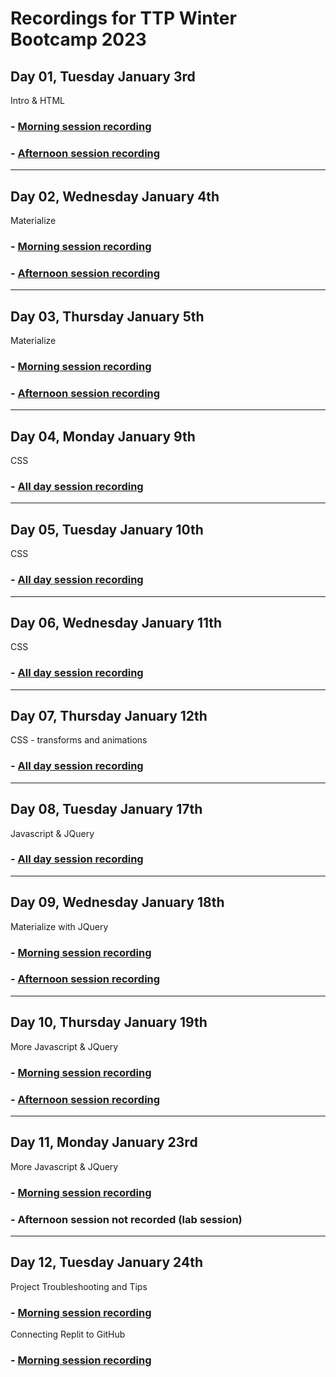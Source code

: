 # Recordings for TTP Winter Bootcamp 2023

## Day 01, Tuesday January 3rd 
Intro & HTML
### - [Morning session recording](https://us02web.zoom.us/rec/share/EBZS_JAZQ9B1ny_i3RR2VToyvE8IKvcc4oqmuTJw3yzvouR0bMrNujNrgi9uGrgl.11TOkREsimuNkiJx?startTime=1672759153000)
### - [Afternoon session recording](https://us02web.zoom.us/rec/share/X49k3VxqXKB-jv3yDKKFzev6hpQd2oFy0tkpbCfFsgKOkcfjm-sU4vG8cXGUCkou.ya6TzhUSmIckOXs4?startTime=1672768540000)
___
## Day 02, Wednesday January 4th
Materialize
### - [Morning session recording](https://us02web.zoom.us/rec/share/yaqFeTzx8jQE_0owUy9oY-LnVbIxeJpN7mlTw5aaebrOI8_n2WM1MArD4h6zaayG.ohQl87sD0rfJbGPu?startTime=1672844286000) 
### - [Afternoon session recording](https://us02web.zoom.us/rec/share/aa4-0mSHVVb8sCEKcNNwqqJsVavoI665PHPXEO7QPxkE5sHWcy-arcSXLh-kZan9.LMlE_qpCZz1aVE6g?startTime=1672855117000)
___
## Day 03, Thursday January 5th
Materialize
### - [Morning session recording](https://us02web.zoom.us/rec/share/1MCOLsbNrNxjIp5T2S9j6ikSt7bB4wqua88o7ksGKiWQQbWLOd2xpbks3NVYZ_Vb.RDvTr3ooO_hXgv31?startTime=1672930675000) 
### - [Afternoon session recording](https://us02web.zoom.us/rec/share/LAIKeIzg0yL2BJjuWfpXLEeidU_kkgkNPvzeW0Ety71QDgGc2WWQOiLYYWqSc0s2.RC2ZQQYJmh4wpUSq?startTime=1672941620000)
___
## Day 04, Monday January 9th
CSS
### - [All day session recording](https://us02web.zoom.us/rec/share/n0HQZmyaMDI7l02nzubNTVLerCaXPgBUAsUqcId4dQtKW7L6HShoq9TuyQfNFwID.rL2HiistTjiHJmZ9?startTime=1673275861000)
___
## Day 05, Tuesday January 10th
CSS
### - [All day session recording](https://us02web.zoom.us/rec/share/vn1xaNlL_IB87fAWVAmJifEja067gVLJ5t9i907tUYaid8dMSlEUJf9lyzXG1qm_.z_jizmmiGyZHSFaW?startTime=1673362674000)
___
## Day 06, Wednesday January 11th
CSS
### - [All day session recording](https://us02web.zoom.us/rec/share/2OE_9jsS0n3MQZYn5sncYf_bq6iIM93v094diL56u6MNm-Fh9JEzwN0VTgNJAlSD.Z5iXrXl9SmjPBE50?startTime=1673448835000)
___
## Day 07, Thursday January 12th
CSS - transforms and animations
### - [All day session recording](https://us02web.zoom.us/rec/share/DOHvcdSo6CreMNBHqku-fAwMFXRWZuNQzLjdGhuxmVx7XhIrpB8KbtLXPv0qdsqm.E7ZhQqh685C1n9Uo?startTime=1673535775000)
___
## Day 08, Tuesday January 17th
Javascript & JQuery
### - [All day session recording](https://us02web.zoom.us/rec/share/nO_k6QW5YibeVCF-gqEItETV9S9f5CeX0tsW_o4vO4h_du64SRauyUtmR4l5bME5.qHo4My9uV0wSoE0q?startTime=1673968397000)
___
## Day 09, Wednesday January 18th
Materialize with JQuery
### - [Morning session recording](https://us02web.zoom.us/rec/share/fUFHSgFu_cbvm5T4wMuxj-a2qj9uwUQcr8jqz3CyGJNs0hFd0Dr0jerFOG_Wy9m7.fapUriH4rpioV2f-?startTime=1674054606000)
### - [Afternoon session recording](https://us02web.zoom.us/rec/share/Hd5gpelaQQAhfXzCBql8_t6Aa3PPATDcGZbKkaUIfU_VAfv6tkIdMeXS2LwBaNEM._jsXIBzbRvj4BBS0?startTime=1674065449000)
___
## Day 10, Thursday January 19th
More Javascript & JQuery
### - [Morning session recording](https://us02web.zoom.us/rec/share/KibL6NqN2khTMExONJd5_nAw_7oPIxUpTPSOnswwE55NG01bZUTInwFPdGBsYOBs.mUCLhM20z-bH5J5K?startTime=1674140031000)
### - [Afternoon session recording](https://us02web.zoom.us/rec/share/CMN4WVIiMzCjdI0bf-AsEccHcHgFRfNdrKF7fo5JMS8kG-C_H7kb6OiyZW4qyxcF.pwi4Pb70bm_chk5c?startTime=1674158091000)
___
## Day 11, Monday January 23rd
More Javascript & JQuery
### - [Morning session recording](https://us02web.zoom.us/rec/share/ce7CNl1GM3-KI-VFf_CM-04kaBMQqgzjzYVfPmPCPU7PfXCosdGeYT_eXhJbIqsI.RR-M33UayjsED6Q8?startTime=1674485919000)
### - Afternoon session not recorded (lab session)
___
## Day 12, Tuesday January 24th
Project Troubleshooting and Tips
### - [Morning session recording](https://us02web.zoom.us/rec/share/3eRDIDoz1v8JfuuMl3XF7CjUXr_jgoMID1mzpSmuG6enALtIHGwc1zL9TrppoHiF.DELwQ2R8mPnX7Nxv?startTime=1674572289000)
Connecting Replit to GitHub
### - [Morning session recording](https://us02web.zoom.us/rec/share/r09wDpU9twi11QxIYetUDkoRMjrEBST-L0Iptzpom5rvXDTnht1k0CRtbJ-VMUnH.pJYkNmMl_4_FX-1u?startTime=1674582916000)
